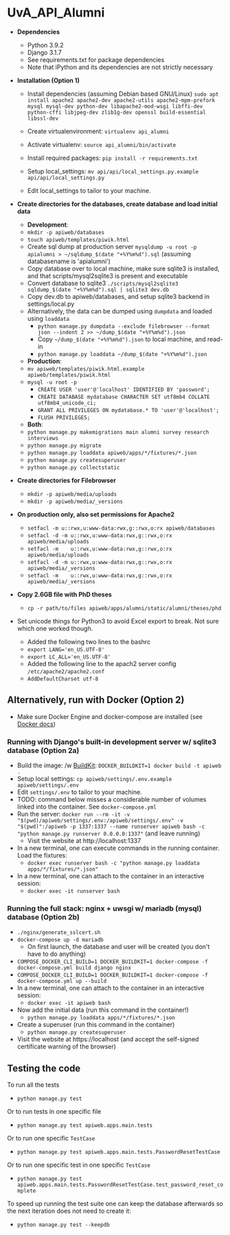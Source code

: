 # UvA_API_Alumni

- **Dependencies**
  - Python 3.9.2
  - Django 3.1.7
  - See requirements.txt for package dependencies
  - Note that iPython and its dependencies are not strictly necessary

- **Installation (Option 1)**
  - Install dependencies (assuming Debian based GNU/Linux) `sudo apt install apache2 apache2-dev apache2-utils apache2-mpm-prefork mysql mysql-dev python-dev libapache2-mod-wsgi libffi-dev python-cffi libjpeg-dev zlib1g-dev openssl build-essential libssl-dev`
  - Create virtualenvironment: `virtualenv api_alumni`
  - Activate virtualenv: `source api_alumni/bin/activate`

  - Install required packages: `pip install -r requirements.txt`
  - Setup local_settings: `mv api/api/local_settings.py.example api/api/local_settings.py`
  - Edit local_settings to tailor to your machine.

- **Create directories for the databases, create database and load initial data**
  - **Development**:
  - `mkdir -p apiweb/databases`
  - `touch apiweb/templates/piwik.html`
  - Create sql dump at production server `mysqldump -u root -p apialumni > ~/sqldump_$(date "+%Y%m%d").sql` (assuming databasename is 'apialumni')
  - Copy database over to local machine, make sure sqlite3 is installed, and that scripts/mysql2sqlite3 is present and executable
  - Convert database to sqlite3 `./scripts/mysql2sqlite3 sqldump_$(date "+%Y%m%d").sql | sqlite3 dev.db`
  - Copy dev.db to apiweb/databases, and setup sqlite3 backend in settings/local.py
  - Alternatively, the data can be dumped using `dumpdata` and loaded using `loaddata`
    - `python manage.py dumpdata --exclude filebrowser --format json --indent 2 >> ~/dump_$(date "+%Y%m%d").json`
    - Copy `~/dump_$(date "+%Y%m%d").json` to local machine, and read-in
    - `python manage.py loaddata ~/dump_$(date "+%Y%m%d").json`
  - **Production**:
  - `mv apiweb/templates/piwik.html.example apiweb/templates/piwik.html`
  - `mysql -u root -p`
    - `CREATE USER 'user'@'localhost' IDENTIFIED BY 'password';`
    - `CREATE DATABASE mydatabase CHARACTER SET utf8mb4 COLLATE utf8mb4_unicode_ci;`
    - `GRANT ALL PRIVILEGES ON mydatabase.* TO 'user'@'localhost';`
    - `FLUSH PRIVILEGES;`
  - **Both**:
  - `python manage.py makemigrations main alumni survey research interviews`
  - `python manage.py migrate`
  - `python manage.py loaddata apiweb/apps/*/fixtures/*.json`
  - `python manage.py createsuperuser`
  - `python manage.py collectstatic`


- **Create directories for Filebrowser**
  - `mkdir -p apiweb/media/uploads`
  - `mkdir -p apiweb/media/_versions`

- **On production only, also set permissions for Apache2**
  - `setfacl -m u::rwx,u:www-data:rwx,g::rwx,o:rx apiweb/databases `
  - `setfacl -d -m u::rwx,u:www-data:rwx,g::rwx,o:rx apiweb/media/uploads`
  - `setfacl -m    u::rwx,u:www-data:rwx,g::rwx,o:rx apiweb/media/uploads`
  - `setfacl -d -m u::rwx,u:www-data:rwx,g::rwx,o:rx apiweb/media/_versions`
  - `setfacl -m    u::rwx,u:www-data:rwx,g::rwx,o:rx apiweb/media/_versions`


- **Copy 2.6GB file with PhD theses**
    - `cp -r path/to/files apiweb/apps/alumni/static/alumni/theses/phd`

- Set unicode things for Python3 to avoid Excel export to break. Not sure which one worked though.
    - Added the following two lines to the bashrc
    - `export LANG='en_US.UTF-8'`
    - `export LC_ALL='en_US.UTF-8'`
    - Added the following line to the apach2 server config `/etc/apache2/apache2.conf`
    - `AddDefaultCharset utf-8`

## **Alternatively, run with Docker (Option 2)**
- Make sure Docker Engine and docker-compose are installed
  (see [Docker docs](https://docs.docker.com/install/))

### **Running with Django's built-in development server w/ sqlite3 database (Option 2a)**
- Build the image: /w [BuildKit](https://stackoverflow.com/a/58021389): `DOCKER_BUILDKIT=1 docker build -t apiweb .`
- Setup local settings: `cp apiweb/settings/.env.example apiweb/settings/.env`
- Edit `settings/.env` to tailor to your machine.
- TODO: command below misses a considerable number of volumes linked into the container. See `docker-compose.yml`
- Run the server: `docker run --rm -it -v "$(pwd)/apiweb/settings/.env:/apiweb/settings/.env" -v "$(pwd)":/apiweb -p 1337:1337
  --name runserver apiweb bash -c "python manage.py runserver 0.0.0.0:1337"` (and leave running)
  - Visit the website at http://localhost:1337
- In a new terminal, one can execute commands in the running container. Load the fixtures:
  - `docker exec runserver bash -c "python manage.py loaddata apps/*/fixtures/*.json"`
- In a new terminal, one can attach to the container in an interactive session:
  - `docker exec -it runserver bash`

### **Running the full stack: nginx + uwsgi w/ mariadb (mysql) database (Option 2b)**
- `./nginx/generate_sslcert.sh`
- `docker-compose up -d mariadb`
  - On first launch, the database and user will be created (you don't have to do anything)
- `COMPOSE_DOCKER_CLI_BUILD=1 DOCKER_BUILDKIT=1 docker-compose -f docker-compose.yml build django nginx`
- `COMPOSE_DOCKER_CLI_BUILD=1 DOCKER_BUILDKIT=1 docker-compose -f docker-compose.yml up --build`
- In a new terminal, one can attach to the container in an interactive session:
  - `docker exec -it apiweb bash`
- Now add the initial data (run this command in the container!)
  - `python manage.py loaddata apps/*/fixtures/*.json`
- Create a superuser (run this command in the container)
  - `python manage.py createsuperuser`
- Visit the website at https://localhost (and accept the self-signed
  certificate warning of the browser)

## Testing the code
To run all the tests

- `python manage.py test`

Or to run tests in one specific file

- `python manage.py test apiweb.apps.main.tests`

Or to run one specific `TestCase`

- `python manage.py test apiweb.apps.main.tests.PasswordResetTestCase`

Or to run one specific test in one specific `TestCase`

- `python manage.py test apiweb.apps.main.tests.PasswordResetTestCase.test_password_reset_complete`

To speed up running the test suite one can keep the database afterwards so the
next iteration does not need to create it:

- `python manage.py test --keepdb`
